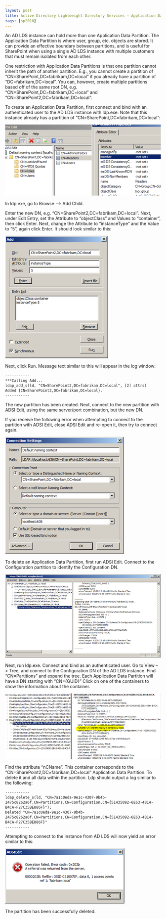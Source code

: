 ```yaml
---
layout: post
title: Active Directory Lightweight Directory Services – Application Data Partitions
tags: [sp2010]
---
```


An AD LDS instance can hold more than one Application Data Partition.  The Application Data Partition is where user, group, etc. objects are stored.  It can provide an effective boundary between partitions, and is useful for SharePoint when using a single AD LDS instance with multiple customers that must remain isolated from each other.

One restriction with Application Data Partitions is that one partition cannot inherit the path of another partition.  E.g., you cannot create a partition of “CN=SharePoint,DC=fabrikam,DC=local” if you already have a partition of “DC=fabrikam,DC=local”.  You can, however, create multiple partitions based off of the same root DN, e.g. “CN=SharePoint,DC=fabrikam,DC=local” and “CN=SharePoint2,DC=fabrikam,DC=local”.

To create an Application Data Partition, first connect and bind with an authenticated user to the AD LDS instance with ldp.exe.  Note that this instance already has a partition of “CN=SharePoint,DC=fabrikam,DC=local”:

![image3](/assets/images/2012/01/image3.png)

In ldp.exe, go to Browse –> Add Child.

Enter the new DN, e.g. “CN=SharePoint2,DC=fabrikam,DC=local”.  Next, under Edit Entry, set the Attribute to “objectClass” and Values to “container”, then click Enter.  Next, change the Attribute to “instanceType” and the Value to “5”, again click Enter.  It should look similar to this:

![image7](/assets/images/2012/01/image7.png)

Next, click Run.  Message text similar to this will appear in the log window:

```text
-----------
***Calling Add...
ldap_add_s(ld, "CN=SharePoint2,DC=fabrikam,DC=local", [2] attrs)
Added {CN=SharePoint2,DC=fabrikam,DC=local}.
-----------
```

The new partition has been created.  Next, connect to the new partition with ADSI Edit, using the same server/port combination, but the new DN.

If you receive the following error when attempting to connect to the partition with ADSI Edit, close ADSI Edit and re-open it, then try to connect again.

![image14](/assets/images/2012/01/image14.png)

To delete an Application Data Partition, first run ADSI Edit.  Connect to the Configuration partition to identify the Configuration DN.

![image18](/assets/images/2012/01/image18.png)

Next, run ldp.exe.  Connect and bind as an authenticated user.  Go to View –> Tree, and connect to the Configuration DN of the AD LDS instance.  Find “CN=Partitions” and expand the tree.  Each Application Data Partition will have a DN starting with “CN={GUID}”  Click on one of the containers to show the information about the container.

![image30](/assets/images/2012/01/image30.png)

Find the attribute “nCName”.  This container corresponds to the “CN=SharePoint2,DC=fabrikam,DC=local” Application Data Partition.  To delete it and all data within the partition.  Ldp should output a log similar to the following:

```text
-----------
ldap_delete_s(ld, "CN=7a1c0eda-9e1c-4307-9b4b-2475c8262a6f,CN=Partitions,CN=Configuration,CN={51435092-6E63-4B14-B4CA-F27C35BE886F}");
Deleted "CN=7a1c0eda-9e1c-4307-9b4b-2475c8262a6f,CN=Partitions,CN=Configuration,CN={51435092-6E63-4B14-B4CA-F27C35BE886F}"
-----------
```

Attempting to connect to the instance from AD LDS will now yield an error similar to this:

![image34](/assets/images/2012/01/image34.png)

The partition has been successfully deleted.